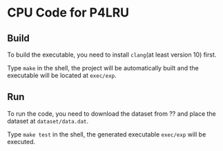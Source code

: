 # CPU Code for P4LRU

## Build

To build the executable, you need to install `clang`(at least version 10) first.

Type `make` in the shell, the project will be automatically built and the executable will be located at `exec/exp`.

## Run

To run the code, you need to download the dataset from ?? and place the dataset at `dataset/data.dat`.

Type `make test` in the shell, the generated executable `exec/exp` will be executed.
